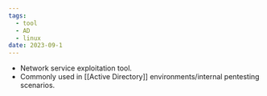 ```yaml
---
tags:
  - tool
  - AD
  - linux
date: 2023-09-1
---
```


- Network service exploitation tool.
- Commonly used in [[Active Directory]] environments/internal pentesting scenarios.